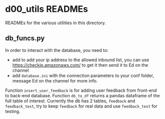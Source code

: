 # d00_utils READMEs
READMEs for the various utilities in this directory.

## db_funcs.py
In order to interact with the database, you need to:
- add to add your ip address to the allowed inbound list, you can use https://checkip.amazonaws.com/ to get it then send it to Ed on the channel
- add `database.ini` with the connection parameters to your conf folder, message
Ed on the channel for more info.

Function `insert_user_feedback` is for adding user feedback from front-end to
back-end database.
Function `db_to_df` returns a pandas dataframe of the full table of interest.
Currently the db has 2 tables, `feedback` and `feedback_test`, try to keep
`feedback` for real data and use `feedback_test` for testing.
